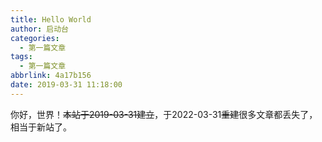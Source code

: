 ```yaml
---
title: Hello World
author: 启动台
categories:
  - 第一篇文章
tags:
  - 第一篇文章
abbrlink: 4a17b156
date: 2019-03-31 11:18:00
---
```

你好，世界！~~本站于2019-03-31建立~~，于2022-03-31~~重建~~很多文章都丢失了，相当于新站了。